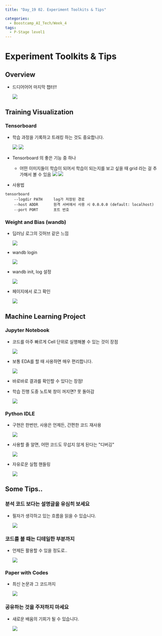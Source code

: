 ```yaml
---
title: "Day_19 02. Experiment Toolkits & Tips"

categories:
  - Boostcamp_AI_Tech/Week_4
tags:
  - P-Stage level1
---
```


# Experiment Toolkits & Tips

## Overview

- 드디어어어 마지막 챕터!!

    ![]({{site.url}}/assets/images/chrome-capture.gif)

## Training Visualization

### Tensorboard

- 학습 과정을 기록하고 트래킹 하는 것도 중요합니다.

    ![]({{site.url}}/assets/images/2021-08-27-10-39-43.png)
    ![]({{site.url}}/assets/images/2021-08-27-10-39-49.png)

- Tensorboard 의 좋은 기능 중 하나
  - 어떤 이미지들이 학습이 되어서 학습이 되는지를 보고 싶을 때 grid 라는 걸 추가해서 볼 수 있음
    ![]({{site.url}}/assets/images/2021-08-27-10-40-52.png)
    ![]({{site.url}}/assets/images/2021-08-27-10-41-01.png)

- 사용법

```
tensorboard 
    --logdir PATH     log가 저장된 경로
    --host ADDR       원격 서버에서 사용 시 0.0.0.0 (default: localhost)
    --port PORT       포트 번호
```

### Weight and Bias (wandb)

- 딥러닝 로그의 깃허브 같은 느낌

    ![]({{site.url}}/assets/images/2021-08-27-10-45-56.png)

- wandb login

    ![]({{site.url}}/assets/images/2021-08-27-10-46-43.png)

- wandb init, log 설정

    ![]({{site.url}}/assets/images/2021-08-27-10-47-36.png)

- 페이지에서 로그 확인

    ![]({{site.url}}/assets/images/2021-08-27-10-48-15.png)

## Machine Learning Project

### Jupyter Notebook

- 코드를 아주 빠르게 Cell 단위로 실행해볼 수 있는 것이 장점

    ![]({{site.url}}/assets/images/2021-08-27-10-49-55.png)

- 보통 EDA를 할 때 사용하면 매우 편리합니다.

    ![]({{site.url}}/assets/images/2021-08-27-10-50-44.png)

- 바로바로 결과를 확인할 수 있다는 장점!

- 학습 진행 도중 노트북 창이 꺼지면? 못 돌아감

    ![]({{site.url}}/assets/images/2021-08-27-10-52-04.png)

### Python IDLE

- 구현은 한번만, 사용은 언제든, 간편한 코드 재사용

    ![]({{site.url}}/assets/images/2021-08-27-10-54-51.png)

- 사용할 줄 알면, 어떤 코드도 무섭지 않게 된다는 "디버깅"

    ![]({{site.url}}/assets/images/2021-08-27-10-56-05.png)

- 자유로운 실험 핸들링

    ![]({{site.url}}/assets/images/2021-08-27-10-57-16.png)

## Some Tips..

### 분석 코드 보다는 설명글을 유심히 보세요

- 필자가 생각하고 있는 흐름을 읽을 수 있습니다.

    ![]({{site.url}}/assets/images/2021-08-27-10-59-33.png)

### 코드를 볼 때는 디테일한 부분까지

- 언제든 활용할 수 있을 정도로..

    ![]({{site.url}}/assets/images/2021-08-27-11-01-21.png)

### Paper with Codes

- 최신 논문과 그 코드까지

    ![]({{site.url}}/assets/images/2021-08-27-11-02-38.png)

### 공유하는 것을 주저하지 마세요

- 새로운 배움의 기회가 될 수 있습니다.

    ![]({{site.url}}/assets/images/2021-08-27-11-03-19.png)

